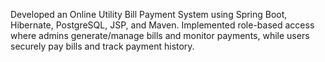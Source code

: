 Developed an Online Utility Bill Payment System using Spring Boot, Hibernate, PostgreSQL, JSP, and Maven. Implemented role-based access where admins generate/manage bills and monitor payments, while users securely pay bills and track payment history.
